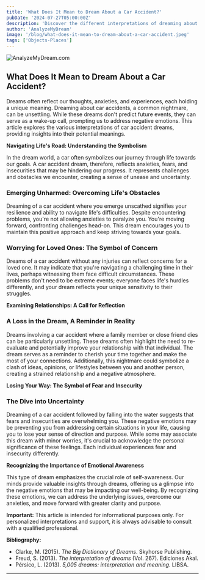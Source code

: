 ```yaml
---
title: 'What Does It Mean to Dream About a Car Accident?'
pubDate: '2024-07-27T05:00:00Z'
description: 'Discover the different interpretations of dreaming about a car accident, from reflecting on your worries to a warning from your subconscious.'
author: 'AnalyzeMyDream'
image: '/blog/what-does-it-mean-to-dream-about-a-car-accident.jpeg'
tags: ['Objects-Places']
---
```


![AnalyzeMyDream.com](/blog/what-does-it-mean-to-dream-about-a-car-accident.jpeg)

## What Does It Mean to Dream About a Car Accident?

Dreams often reflect our thoughts, anxieties, and experiences, each holding a unique meaning. Dreaming about car accidents, a common nightmare, can be unsettling. While these dreams don't predict future events, they can serve as a wake-up call, prompting us to address negative emotions. This article explores the various interpretations of car accident dreams, providing insights into their potential meanings.

**Navigating Life's Road: Understanding the Symbolism**

In the dream world, a car often symbolizes our journey through life towards our goals. A car accident dream, therefore, reflects anxieties, fears, and insecurities that may be hindering our progress. It represents challenges and obstacles we encounter, creating a sense of unease and uncertainty.

### Emerging Unharmed: Overcoming Life's Obstacles

Dreaming of a car accident where you emerge unscathed signifies your resilience and ability to navigate life's difficulties. Despite encountering problems, you're not allowing anxieties to paralyze you. You're moving forward, confronting challenges head-on. This dream encourages you to maintain this positive approach and keep striving towards your goals.

### Worrying for Loved Ones: The Symbol of Concern

Dreams of a car accident without any injuries can reflect concerns for a loved one. It may indicate that you're navigating a challenging time in their lives, perhaps witnessing them face difficult circumstances. These problems don't need to be extreme events; everyone faces life's hurdles differently, and your dream reflects your unique sensitivity to their struggles.

**Examining Relationships: A Call for Reflection**

###  A Loss in the Dream, A Reminder in Reality 

Dreams involving a car accident where a family member or close friend dies can be particularly unsettling. These dreams often highlight the need to re-evaluate and potentially improve your relationship with that individual. The dream serves as a reminder to cherish your time together and make the most of your connections. Additionally, this nightmare could symbolize a clash of ideas, opinions, or lifestyles between you and another person, creating a strained relationship and a negative atmosphere.

**Losing Your Way: The Symbol of Fear and Insecurity**

### The Dive into Uncertainty

Dreaming of a car accident followed by falling into the water suggests that fears and insecurities are overwhelming you. These negative emotions may be preventing you from addressing certain situations in your life, causing you to lose your sense of direction and purpose. While some may associate this dream with minor worries, it's crucial to acknowledge the personal significance of these feelings. Each individual experiences fear and insecurity differently.

**Recognizing the Importance of Emotional Awareness**

This type of dream emphasizes the crucial role of self-awareness. Our minds provide valuable insights through dreams, offering us a glimpse into the negative emotions that may be impacting our well-being. By recognizing these emotions, we can address the underlying issues, overcome our anxieties, and move forward with greater clarity and purpose.

**Important:** This article is intended for informational purposes only. For personalized interpretations and support, it is always advisable to consult with a qualified professional. 

**Bibliography:**

* Clarke, M. (2015). *The Big Dictionary of Dreams*. Skyhorse Publishing.
* Freud, S. (2013). *The interpretation of dreams* (Vol. 267). Ediciones Akal.
* Pérsico, L. (2013). *5,005 dreams: interpretation and meaning*. LIBSA.

---